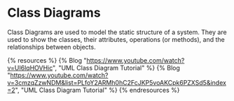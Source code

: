 # Class Diagrams

Class Diagrams are used to model the static structure of a system. They are used to show the classes, their attributes, operations (or methods), and the relationships between objects.

{% resources %}
  {% Blog "https://www.youtube.com/watch?v=UI6lqHOVHic", "UML Class Diagram Tutorial" %}
  {% Blog "https://www.youtube.com/watch?v=3cmzqZzwNDM&list=PLfoY2ARMh0hC2FcJKP5voAKCpk6PZXSd5&index=2", "UML Class Diagram Tutorial" %}
{% endresources %}

